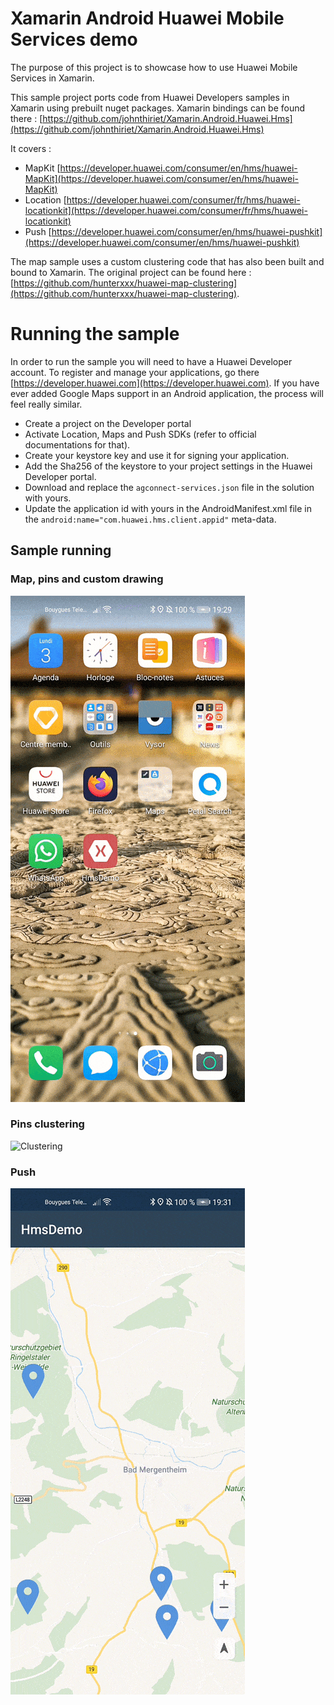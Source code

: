 # Xamarin Android Huawei Mobile Services demo

The purpose of this project is to showcase how to use Huawei Mobile Services in Xamarin.

This sample project ports code from Huawei Developers samples in Xamarin using prebuilt nuget packages.
Xamarin bindings can be found there : [https://github.com/johnthiriet/Xamarin.Android.Huawei.Hms](https://github.com/johnthiriet/Xamarin.Android.Huawei.Hms)

It covers :
- MapKit [https://developer.huawei.com/consumer/en/hms/huawei-MapKit](https://developer.huawei.com/consumer/en/hms/huawei-MapKit)
- Location [https://developer.huawei.com/consumer/fr/hms/huawei-locationkit](https://developer.huawei.com/consumer/fr/hms/huawei-locationkit)
- Push [https://developer.huawei.com/consumer/en/hms/huawei-pushkit](https://developer.huawei.com/consumer/en/hms/huawei-pushkit)

The map sample uses a custom clustering code that has also been built and bound to Xamarin. The original project can be found here : [https://github.com/hunterxxx/huawei-map-clustering](https://github.com/hunterxxx/huawei-map-clustering).

# Running the sample

In order to run the sample you will need to have a Huawei Developer account. To register and manage your applications, go there [https://developer.huawei.com](https://developer.huawei.com). If you have ever added Google Maps support in an Android application, the process will feel really similar.

- Create a project on the Developer portal
- Activate Location, Maps and Push SDKs (refer to official documentations for that).
- Create your keystore key and use it for signing your application.
- Add the Sha256 of the keystore to your project settings in the Huawei Developer portal.
- Download and replace the `agconnect-services.json` file in the solution with yours.
- Update the application id with yours in the AndroidManifest.xml file in the `android:name="com.huawei.hms.client.appid"` meta-data.

## Sample running

### Map, pins and custom drawing

![Map](HmsDemo-Maps-min.gif)

### Pins clustering

![Clustering](HmsDemo-Clustering-min.gif)

### Push

![Push](HmsDemo-Push-min.gif)
